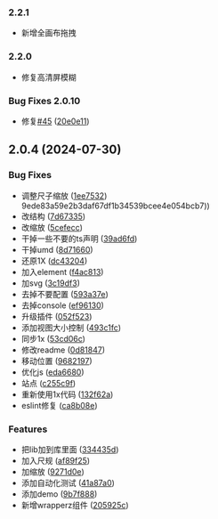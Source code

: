 ### 2.2.1

- 新增全画布拖拽

### 2.2.0

- 修复高清屏模糊

### Bug Fixes 2.0.10

- 修复[#45](https://github.com/kakajun/vue3-sketch-ruler/issues/45) ([20e0e11](https://github.com/kakajun/vue3-sketch-ruler/commit/20e0e11cba638359f931b628b319bff14a50e886))

## 2.0.4 (2024-07-30)

### Bug Fixes

- 调整尺子缩放 ([1ee7532](https://github.com/kakajun/vue3-sketch-ruler/commit/1ee7532ee7116d01b6d8401f0879d3683486b04e)) 9ede83a59e2b3daf67df1b34539bcee4e054bcb7))
- 改结构 ([7d67335](https://github.com/kakajun/vue3-sketch-ruler/commit/7d67335381f4e2bea12e701d1ad2dbe335ddaf18))
- 改缩放 ([5cefecc](https://github.com/kakajun/vue3-sketch-ruler/commit/5cefeccb8cb8f243a906bcb80b8dab48ff1855a0))
- 干掉一些不要的ts声明 ([39ad6fd](https://github.com/kakajun/vue3-sketch-ruler/commit/39ad6fd47afda584889be9b4551ebfcc48f9e855))
- 干掉umd ([8d71660](https://github.com/kakajun/vue3-sketch-ruler/commit/8d716601fe3d6cd7f092062af6840bf4def9dae5))
- 还原1X ([dc43204](https://github.com/kakajun/vue3-sketch-ruler/commit/dc432047465cf15ef49c7436c8363bdb06959d01))
- 加入element ([f4ac813](https://github.com/kakajun/vue3-sketch-ruler/commit/f4ac813e4c3ae1d3c96dea6bdc221d4a5180640f))
- 加svg ([3c19df3](https://github.com/kakajun/vue3-sketch-ruler/commit/3c19df3fc5dbace28b3ba0309716f8a7e6031b34))
- 去掉不要配置 ([593a37e](https://github.com/kakajun/vue3-sketch-ruler/commit/593a37ebbd897c32e0757369229ddf3cd7ccc1eb))
- 去掉console ([ef96130](https://github.com/kakajun/vue3-sketch-ruler/commit/ef96130e5785518b086082e19df23fb95d2da0b9))
- 升级插件 ([052f523](https://github.com/kakajun/vue3-sketch-ruler/commit/052f523f5cd06b42102b6c1e66b51eab3a7f6249))
- 添加视图大小控制 ([493c1fc](https://github.com/kakajun/vue3-sketch-ruler/commit/493c1fcc7167ce982b1b3d977ba7194ae12c4563))
- 同步1x ([53cd06c](https://github.com/kakajun/vue3-sketch-ruler/commit/53cd06c1ef54579786f3b8c49671e8e0c174003a))
- 修改readme ([0d81847](https://github.com/kakajun/vue3-sketch-ruler/commit/0d81847d2b8a58f09d28338e1ed04436cf6ff2e5))
- 移动位置 ([9682197](https://github.com/kakajun/vue3-sketch-ruler/commit/96821979c9f66aeec482238475215e564b1a3f2e))
- 优化js ([eda6680](https://github.com/kakajun/vue3-sketch-ruler/commit/eda668029b568545d9a400ad5b8e03465d9f2f13))
- 站点 ([c255c9f](https://github.com/kakajun/vue3-sketch-ruler/commit/c255c9f08bce40c048d706e6d2c0f2e602e61167))
- 重新使用1x代码 ([132f62a](https://github.com/kakajun/vue3-sketch-ruler/commit/132f62a3df5445c2c4c47f9c5f2f2cc7d5deb630))
- eslint修复 ([ca8b08e](https://github.com/kakajun/vue3-sketch-ruler/commit/ca8b08ee13e0bbd56b525914948d1d5676fa0f52))

### Features

- 把lib加到库里面 ([334435d](https://github.com/kakajun/vue3-sketch-ruler/commit/334435dd2cf181adc95bbe807e6b947272fa29b0))
- 加入尺规 ([af89f25](https://github.com/kakajun/vue3-sketch-ruler/commit/af89f25da5184a86c6059ef05c4d71efd15a931b))
- 加缩放 ([9271d0e](https://github.com/kakajun/vue3-sketch-ruler/commit/9271d0efe5863010187c1b983549ff075fd3b567))
- 添加自动化测试 ([41a87a0](https://github.com/kakajun/vue3-sketch-ruler/commit/41a87a0184fe5e9a046bd79bdff8578278cc1551))
- 添加demo ([9b7f888](https://github.com/kakajun/vue3-sketch-ruler/commit/9b7f888a2e059d7e0865d610e01f43e5742e3546))
- 新增wrapperz组件 ([205925c](https://github.com/kakajun/vue3-sketch-ruler/commit/205925cf8d0a1c8067d763064c920a70cd58c9e3))
